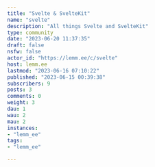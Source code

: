 ```yaml
---
title: "Svelte & SvelteKit" 
name: "svelte"
description: "All things Svelte and SvelteKit"
type: community
date: "2023-06-20 11:37:35"
draft: false
nsfw: false
actor_id: "https://lemm.ee/c/svelte"
host: lemm.ee
lastmod: "2023-06-16 07:10:22"
published: "2023-06-15 00:39:38"
subscribers: 9
posts: 3
comments: 0
weight: 3
dau: 1
wau: 2
mau: 2
instances:
- "lemm_ee"
tags: 
- "lemm_ee"

---
```

